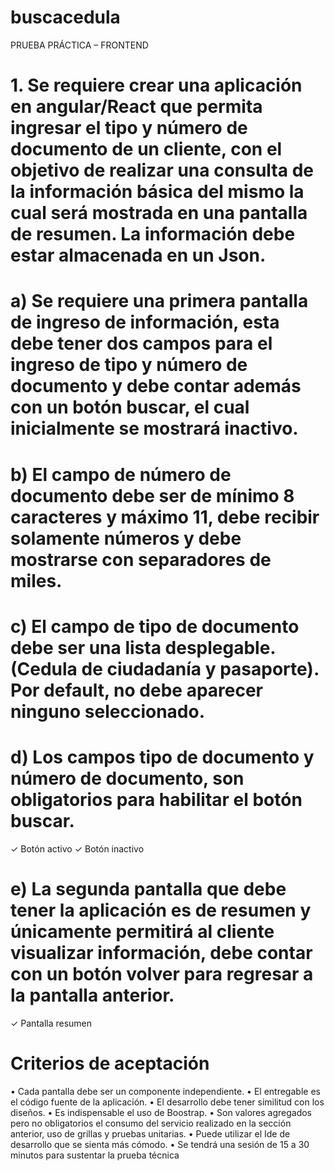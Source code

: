 # buscacedula

PRUEBA PRÁCTICA – FRONTEND
# 1. Se requiere crear una aplicación en angular/React que permita ingresar el tipo y número de documento de un cliente, con el objetivo de realizar una consulta de la información básica del mismo la cual será mostrada en una pantalla de resumen. La información debe estar almacenada en un Json.
# a) Se requiere una primera pantalla de ingreso de información, esta debe tener dos campos para el ingreso de tipo y número de documento y debe contar además con un botón buscar, el cual inicialmente se mostrará inactivo.
# b) El campo de número de documento debe ser de mínimo 8 caracteres y máximo 11, debe recibir solamente números y debe mostrarse con separadores de miles.
# c) El campo de tipo de documento debe ser una lista desplegable. (Cedula de ciudadanía y pasaporte). Por default, no debe aparecer ninguno seleccionado.
# d) Los campos tipo de documento y número de documento, son obligatorios para habilitar el botón buscar.
✓ Botón activo
✓ Botón inactivo
# e) La segunda pantalla que debe tener la aplicación es de resumen y únicamente permitirá al cliente visualizar información, debe contar con un botón volver para regresar a la pantalla anterior.
✓ Pantalla resumen
# Criterios de aceptación
• Cada pantalla debe ser un componente independiente.
• El entregable es el código fuente de la aplicación.
• El desarrollo debe tener similitud con los diseños.
• Es indispensable el uso de Boostrap.
• Son valores agregados pero no obligatorios el consumo del servicio realizado en la
sección anterior, uso de grillas y pruebas unitarias.
• Puede utilizar el Ide de desarrollo que se sienta más cómodo.
• Se tendrá una sesión de 15 a 30 minutos para sustentar la prueba técnica
